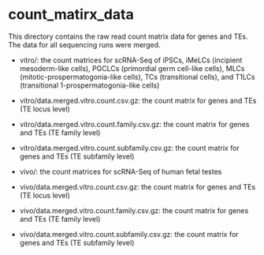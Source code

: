 # count_matirx_data
This directory contains the raw read count matrix data for genes and TEs. The data for all sequencing runs were merged.

* vitro/: the count matrices for scRNA-Seq of iPSCs, iMeLCs (incipient mesoderm-like cells), PGCLCs (primordial germ cell-like cells), MLCs (mitotic-prospermatogonia-like cells), TCs (transitional cells), and T1LCs (transitional 1-prospermatogonia-like cells)
* vitro/data.merged.vitro.count.csv.gz: the count matrix for genes and TEs (TE locus level)
* vitro/data.merged.vitro.count.family.csv.gz: the count matrix for genes and TEs (TE family level)
* vitro/data.merged.vitro.count.subfamily.csv.gz: the count matrix for genes and TEs (TE subfamily level)

* vivo/: the count matrices for scRNA-Seq of human fetal testes
* vivo/data.merged.vitro.count.csv.gz: the count matrix for genes and TEs (TE locus level)
* vivo/data.merged.vitro.count.family.csv.gz: the count matrix for genes and TEs (TE family level)
* vivo/data.merged.vitro.count.subfamily.csv.gz: the count matrix for genes and TEs (TE subfamily level)


